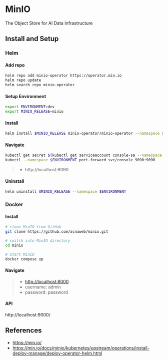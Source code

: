 # MinIO

The Object Store for AI Data Infrastructure

## Install and Setup

### Helm

#### Add repo

```sh
helm repo add minio-operator https://operator.min.io
helm repo update
helm search repo minio-operator
```

#### Setup Environment

```sh
export ENVIRONMENT=dev
export MINIO_RELEASE=minio
```

#### Install

```sh
helm install $MINIO_RELEASE minio-operator/minio-operator --namespace $ENVIRONMENT --create-namespace --version 4.3.7
```

#### Navigate

```sh
kubectl get secret $(kubectl get serviceaccount console-sa --namespace $ENVIRONMENT  -o jsonpath="{.secrets[0].name}") --namespace $ENVIRONMENT  -o jsonpath="{.data.token}" | base64 --decode
kubectl --namespace $ENVIRONMENT port-forward svc/console 9090:9090
```

> - http://localhost:9090

#### Uninstall

```sh
helm uninstall $MINIO_RELEASE --namespace $ENVIRONMENT
```

### Docker

#### Install

```sh
# clone MinIO from GitHub
git clone https://github.com/acnaweb/minio.git

# switch into MinIO directory
cd minio

# start MinIO
docker compose up
```

#### Navigate

> - [http://localhost:8000](http://localhost:9001/)
> - username: admin
> - password: password

#### API

http://localhost:9000/

## References

- https://min.io/
- https://min.io/docs/minio/kubernetes/upstream/operations/install-deploy-manage/deploy-operator-helm.html




